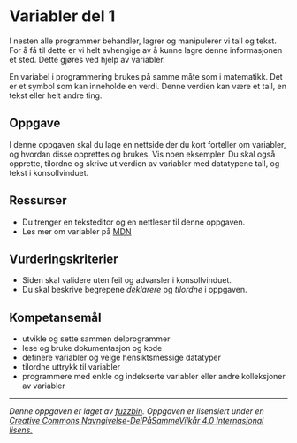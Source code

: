 # Variabler del 1

I nesten alle programmer behandler, lagrer og manipulerer vi tall og tekst. For å få til dette er vi helt avhengige av å kunne lagre denne informasjonen et sted. Dette gjøres ved hjelp av variabler.

En variabel i programmering brukes på samme måte som i matematikk. Det er et symbol som kan inneholde en verdi. Denne verdien kan være et tall, en tekst eller helt andre ting.

## Oppgave

I denne oppgaven skal du lage en nettside der du kort forteller om variabler, og hvordan disse opprettes og brukes. Vis noen eksempler. Du skal også opprette, tilordne  og skrive ut verdien av variabler med datatypene tall, og tekst i konsollvinduet.

## Ressurser

* Du trenger en teksteditor og en nettleser til denne oppgaven.
* Les mer om variabler på [MDN](https://developer.mozilla.org/en-US/docs/Web/JavaScript/Guide/Grammar_and_types#Declarations)

## Vurderingskriterier

* Siden skal validere uten feil og advarsler i konsollvinduet.
* Du skal beskrive begrepene *deklarere* og *tilordne* i oppgaven.

## Kompetansemål

* utvikle og sette sammen delprogrammer
* lese og bruke dokumentasjon og kode
* definere variabler og velge hensiktsmessige datatyper
* tilordne uttrykk til variabler
* programmere med enkle og indekserte variabler eller andre kolleksjoner av variabler

---
_Denne oppgaven er laget av [fuzzbin](https://github.com/fuzzbin). Oppgaven er lisensiert under en [Creative Commons Navngivelse-DelPåSammeVilkår 4.0 Internasjonal lisens.
](http://creativecommons.org/licenses/by-sa/4.0/)_
